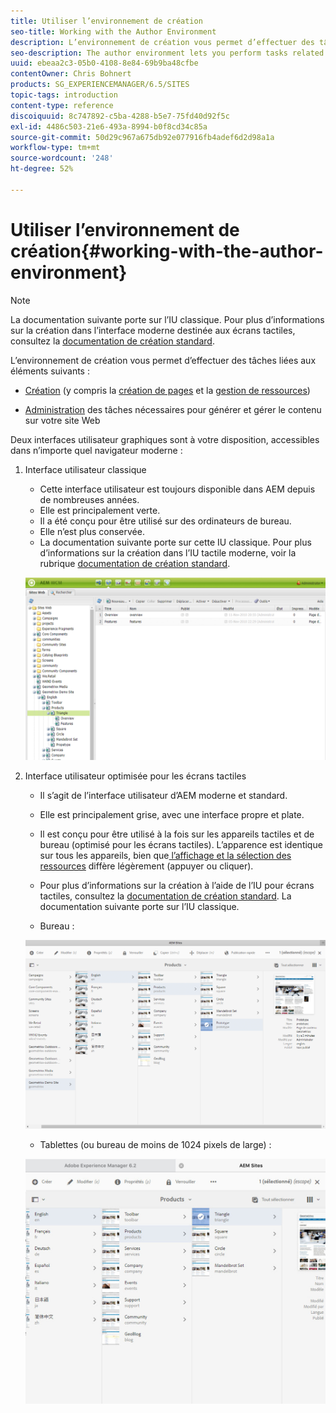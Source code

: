 ```yaml
---
title: Utiliser l’environnement de création
seo-title: Working with the Author Environment
description: L’environnement de création vous permet d’effectuer des tâches liées à la création (notamment la création de pages et la gestion de ressources) et d’administrer les tâches dont vous avez besoin lors de la génération et de la gestion du contenu sur votre site web.
seo-description: The author environment lets you perform tasks related to authoring (including page authoring and managing assets) and administering tasks you need when generating and maintaining the content on your website.
uuid: ebeaa2c3-05b0-4108-8e84-69b9ba48cfbe
contentOwner: Chris Bohnert
products: SG_EXPERIENCEMANAGER/6.5/SITES
topic-tags: introduction
content-type: reference
discoiquuid: 8c747892-c5ba-4288-b5e7-75fd40d92f5c
exl-id: 4486c503-21e6-493a-8994-b0f8cd34c85a
source-git-commit: 50d29c967a675db92e077916fb4adef6d2d98a1a
workflow-type: tm+mt
source-wordcount: '248'
ht-degree: 52%

---
```


# Utiliser l’environnement de création{#working-with-the-author-environment}

>[!NOTE]
>
>La documentation suivante porte sur l’IU classique. Pour plus d’informations sur la création dans l’interface moderne destinée aux écrans tactiles, consultez la [documentation de création standard](/help/assets/assets.md).

L’environnement de création vous permet d’effectuer des tâches liées aux éléments suivants :

* [Création](/help/sites-authoring/author.md) (y compris la [création de pages](/help/sites-authoring/qg-page-authoring.md) et la [gestion de ressources](/help/assets/assets.md))

* [Administration](/help/sites-administering/administer-best-practices.md) des tâches nécessaires pour générer et gérer le contenu sur votre site Web

Deux interfaces utilisateur graphiques sont à votre disposition, accessibles dans n’importe quel navigateur moderne :

1. Interface utilisateur classique

   * Cette interface utilisateur est toujours disponible dans AEM depuis de nombreuses années.
   * Elle est principalement verte.
   * Il a été conçu pour être utilisé sur des ordinateurs de bureau.
   * Elle n’est plus conservée.
   * La documentation suivante porte sur cette IU classique. Pour plus d’informations sur la création dans l’IU tactile moderne, voir la rubrique [documentation de création standard](/help/sites-authoring/author.md).

   ![chlimage_1-149](assets/chlimage_1-149.png)

1. Interface utilisateur optimisée pour les écrans tactiles

   * Il s’agit de l’interface utilisateur d’AEM moderne et standard.
   * Elle est principalement grise, avec une interface propre et plate.
   * Il est conçu pour être utilisé à la fois sur les appareils tactiles et de bureau (optimisé pour les écrans tactiles). L’apparence est identique sur tous les appareils, bien que[ l’affichage et la sélection des ressources](/help/sites-authoring/basic-handling.md) diffère légèrement (appuyer ou cliquer).
   * Pour plus d’informations sur la création à l’aide de l’IU pour écrans tactiles, consultez la [documentation de création standard](/help/sites-authoring/author.md). La documentation suivante porte sur l’IU classique.

   * Bureau :

   ![chlimage_1-150](assets/chlimage_1-150.png)

   * Tablettes (ou bureau de moins de 1024 pixels de large) :

   ![chlimage_1-7](assets/chlimage_1-7.jpeg)
